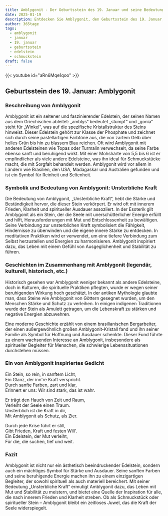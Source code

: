 ```yaml
---
title: Amblygonit - Der Geburtsstein des 19. Januar und seine Bedeutung
date: 2025-01-19
description: Entdecken Sie Amblygonit, den Geburtsstein des 19. Januar, der Unsterbliche Kraft symbolisiert. Seine Symbolik und Geschichte werden Sie inspirieren.
author: 365tage
tags:
  - amblygonit
  - januar
  - 19. januar
  - geburtsstein
  - edelstein
  - schmuckstein
draft: false
---
```


{{< youtube id="aRn6Mqe1qoo" >}}

## Geburtsstein des 19. Januar: Amblygonit

### Beschreibung von Amblygonit

Amblygonit ist ein seltener und faszinierender Edelstein, der seinen Namen aus dem Griechischen ableitet: „amblys“ bedeutet „stumpf“ und „gonia“ steht für „Winkel“, was auf die spezifische Kristallstruktur des Steins hinweist. Dieser Edelstein gehört zur Klasse der Phosphate und zeichnet sich durch seine pastellartigen Farbtöne aus, die von zartem Gelb über helles Grün bis hin zu blassem Blau reichen. Oft wird Amblygonit mit anderen Edelsteinen wie Topas oder Turmalin verwechselt, da seine Farbe ebenso sanft und beruhigend wirkt. Mit einer Mohshärte von 5,5 bis 6 ist er empfindlicher als viele andere Edelsteine, was ihn ideal für Schmuckstücke macht, die mit Sorgfalt behandelt werden. Amblygonit wird vor allem in Ländern wie Brasilien, den USA, Madagaskar und Australien gefunden und ist ein Symbol für Reinheit und Seltenheit.

### Symbolik und Bedeutung von Amblygonit: Unsterbliche Kraft

Die Bedeutung von Amblygonit, „Unsterbliche Kraft“, hebt die Stärke und Beständigkeit hervor, die dieser Stein verkörpert. Er wird oft mit innerem Frieden, Klarheit und spiritueller Ausdauer assoziiert. In der Esoterik gilt Amblygonit als ein Stein, der die Seele mit unerschütterlicher Energie erfüllt und hilft, Herausforderungen mit Mut und Entschlossenheit zu bewältigen. Seine Verbindung zur unsterblichen Kraft symbolisiert die Fähigkeit, Hindernisse zu überwinden und die eigene innere Stärke zu entdecken. In meditativen Praktiken wird er verwendet, um eine tiefere Verbindung zum Selbst herzustellen und Energien zu harmonisieren. Amblygonit inspiriert dazu, das Leben mit einem Gefühl von Ausgeglichenheit und Stabilität zu führen.

### Geschichten im Zusammenhang mit Amblygonit (legendär, kulturell, historisch, etc.)

Historisch gesehen war Amblygonit weniger bekannt als andere Edelsteine, doch in Kulturen, die spirituelle Praktiken pflegten, wurde er wegen seiner beruhigenden Wirkung hoch geschätzt. In der antiken Mythologie glaubte man, dass Steine wie Amblygonit von Göttern gesegnet wurden, um den Menschen Stärke und Schutz zu verleihen. In einigen indigenen Traditionen wurde der Stein als Amulett getragen, um die Lebenskraft zu stärken und negative Energien abzuwehren.

Eine moderne Geschichte erzählt von einem brasilianischen Bergarbeiter, der einen außergewöhnlich großen Amblygonit-Kristall fand und ihn seiner Familie als Symbol für Hoffnung und Ausdauer schenkte. Dieser Fund führte zu einem wachsenden Interesse an Amblygonit, insbesondere als spiritueller Begleiter für Menschen, die schwierige Lebenssituationen durchstehen müssen.

### Ein von Amblygonit inspiriertes Gedicht

Ein Stein, so rein, in sanftem Licht,  
Ein Glanz, der inn're Kraft verspricht.  
Durch sanfte Farben, zart und klar,  
Erinnert er uns: Wir sind stark, das ist wahr.

Er trägt den Hauch von Zeit und Raum,  
Verleiht der Seele einen Traum.  
Unsterblich ist die Kraft in dir,  
Mit Amblygonit als Schutz, als Zier.

Durch jede Krise führt er still,  
Gibt Frieden, Kraft und festen Will'.  
Ein Edelstein, der Mut verleiht,  
Für die, die suchen, tief und weit.

### Fazit

Amblygonit ist nicht nur ein ästhetisch beeindruckender Edelstein, sondern auch ein mächtiges Symbol für Stärke und Ausdauer. Seine sanften Farben und seine beruhigende Energie machen ihn zu einem einzigartigen Begleiter, der sowohl spirituell als auch materiell bereichert. Mit seiner Bedeutung „Unsterbliche Kraft“ ermutigt Amblygonit dazu, das Leben mit Mut und Stabilität zu meistern, und bietet eine Quelle der Inspiration für alle, die nach innerem Frieden und Klarheit streben. Ob als Schmuckstück oder spiritueller Stein – Amblygonit bleibt ein zeitloses Juwel, das die Kraft der Seele widerspiegelt.